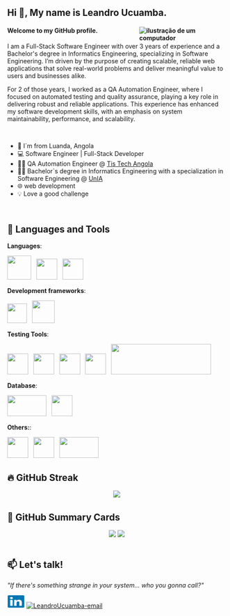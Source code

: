 ## Hi 👋, My name is Leandro Ucuamba.
#### Welcome to my GitHub profile.  <img src="https://raw.githubusercontent.com/MicaelliMedeiros/micaellimedeiros/master/image/computer-illustration.png" alt="ilustração de um computador" min-width="200px" max-width="200px" width="200px" align="right">

I am a Full-Stack Software Engineer with over 3 years of experience and a Bachelor's degree in Informatics Engineering, specializing in Software Engineering. I’m driven by the purpose of creating scalable, reliable web applications that solve real-world problems and deliver meaningful value to users and businesses alike.

For 2 of those years, I worked as a QA Automation Engineer, where I focused on automated testing and quality assurance, playing a key role in delivering robust and reliable applications. This experience has enhanced my software development skills, with an emphasis on system maintainability, performance, and scalability.

<br>

- 🔰  I`m from Luanda, Angola
- 💻 Software Engineer | Full-Stack Developer
- 👨‍💻 QA Automation Engineer @ <a href="https://www.tistech.co.ao/">Tis Tech Angola</a>
- 👨‍🎓 Bachelor`s degree in Informatics Engineering with a specialization in Software Engineering @ <a href="http://197.234.119.70/index.aspx">UnIA</a>
- 🌐 web development
- 💡 Love a good challenge

<br>

## 🧰 Languages and Tools

**Languages**:

[<img src="https://img.icons8.com/?size=100&id=13679&format=png&color=000000" width="55" height="55">](https://www.java.com)  &nbsp;
[<img src="https://img.icons8.com/color/48/000000/javascript.png" width="48" height="48">](https://www.javascript.com)  &nbsp; 
[<img src="https://img.icons8.com/color/48/000000/typescript.png" width="48" height="48">](https://www.typescriptlang.org/)  &nbsp;

**Development frameworks**:

[<img src="https://icon.icepanel.io/Technology/svg/Spring.svg" width="45" height="45">](https://spring.io/) &nbsp;
[<img src="https://icon.icepanel.io/Technology/svg/Angular.svg" width="52" height="52">](https://angular.dev/) &nbsp;

**Testing Tools**:
 
[<img src="https://www.svgrepo.com/show/354321/selenium.svg" width="48" height="48">](https://www.selenium.dev)  &nbsp; 
[<img src="https://www.svgrepo.com/show/354202/postman-icon.svg" width="48" height="48">](https://www.postman.com)  &nbsp; 
[<img src="https://upload.wikimedia.org/wikipedia/commons/thumb/e/ef/K6-logo.svg/1200px-K6-logo.svg.png" width="48" height="48">](https://k6.io)  &nbsp;
[<img src="https://icon.icepanel.io/Technology/svg/Cypress.svg" width="48" height="48">](https://www.cypress.io)  &nbsp;
[<img src="https://upload.wikimedia.org/wikipedia/commons/7/75/Playwright_Logo.svg" width="230" height="70">](https://playwright.dev) &nbsp;

**Database**:  

[<img src="https://www.vectorlogo.zone/logos/mysql/mysql-official.svg" width="90" height="48">](https://www.mysql.com)  &nbsp; 
[<img src="https://upload.wikimedia.org/wikipedia/commons/thumb/2/29/Postgresql_elephant.svg/1200px-Postgresql_elephant.svg.png" width="48" height="48">](https://www.postgresql.org)  &nbsp; 

**Others:**:

[<img src="https://icon.icepanel.io/Technology/svg/GitHub-Actions.svg" width="48" height="48">](https://github.com/actions) &nbsp;
[<img src="https://icon.icepanel.io/Technology/svg/GitLab.svg" width="48" height="48">](https://about.gitlab.com/topics/ci-cd/) &nbsp;
[<img src="https://logohistory.net/wp-content/uploads/2023/06/AWS-Emblem.png" width="90" height="48">](https://aws.amazon.com) &nbsp;

##

## 🔥 GitHub Streak

<div align="center">
  <img src="https://github-readme-streak-stats.herokuapp.com/?user=LeandroUcuamba&theme=tokyonight&hide_border=true" />
</div>

## 🧠 GitHub Summary Cards
<div align="center">
  <img src="https://github-profile-summary-cards.vercel.app/api/cards/stats?username=LeandroUcuamba&theme=tokyonight" />
  <img src="https://github-profile-summary-cards.vercel.app/api/cards/repos-per-language?username=LeandroUcuamba&theme=tokyonight" />
</div>

<br>

## 📫 Let's talk!

_"If there's something strange in your system... who you gonna call?"_

[<img alt="LeandroUcuamba-linkedin" height="30" width="40" src="https://raw.githubusercontent.com/devicons/devicon/master/icons/linkedin/linkedin-original.svg">](https://www.linkedin.com/in/leandrosantosucuamba/)
[<img alt="LeandroUcuamba-email" height="35" width="35" src="https://icons.iconarchive.com/icons/dtafalonso/android-lollipop/256/Gmail-icon.png">](mailto:leandro.santosucuamba@gmail.com?subject=Contato%20pelo%20Github)
